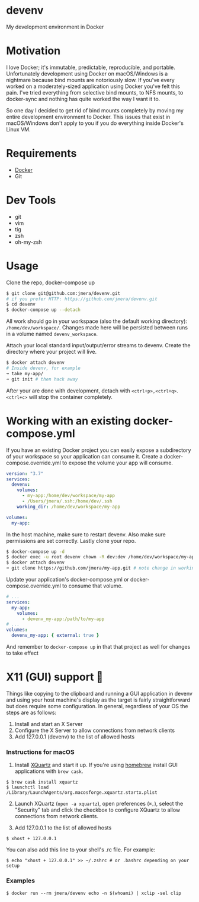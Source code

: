 # devenv
My development environment in Docker

# Motivation
I love Docker; it's immutable, predictable, reproducible, and portable. Unfortunately development using Docker on macOS/Windows is a nightmare because bind mounts are notoriously slow. If you've every worked on a moderately-sized application using Docker you've felt this pain. I've tried everything from selective bind mounts, to NFS mounts, to docker-sync and nothing has quite worked the way I want it to.

So one day I decided to get rid of bind mounts completely by moving my entire development environment to Docker. This issues that exist in macOS/Windows don't apply to you if you do everything inside Docker's Linux VM.

# Requirements
- [Docker](https://docs.docker.com/install/)
- Git

# Dev Tools
- git
- vim
- tig
- zsh
- oh-my-zsh

# Usage
Clone the repo, docker-compose up

```zsh
$ git clone git@github.com:jmera/devenv.git
# if you prefer HTTP: https://github.com/jmera/devenv.git
$ cd devenv
$ docker-compose up --detach
```

All work should go in your workspace (also the default working directory): `/home/dev/workspace/`. Changes made here will be persisted between runs in a volume named `devenv_workspace`.

Attach your local standard input/output/error streams to devenv. Create the directory where your project will live.
```zsh
$ docker attach devenv
# Inside devenv, for example
➜ take my-app/
➜ git init # then hack away
```

After your are done with development, detach with `<ctrl+p>,<ctrl+q>`. `<ctrl+c>` will stop the container completely.

# Working with an existing docker-compose.yml
If you have an existing Docker project you can easily expose a subdirectory of your workspace so your application can consume it. Create a docker-compose.override.yml to expose the volume your app will consume.
```yml
version: "3.7"
services:
  devenv:
    volumes:
      - my-app:/home/dev/workspace/my-app
      - /Users/jmera/.ssh:/home/dev/.ssh
    working_dir: /home/dev/workspace/my-app

volumes:
  my-app:
```

In the host machine, make sure to restart devenv. Also make sure permissions are set correctly. Lastly clone your repo.
```zsh
$ docker-compose up -d
$ docker exec -u root devenv chown -R dev:dev /home/dev/workspace/my-app/
$ docker attach devenv
➜ git clone https://github.com/jmera/my-app.git # note change in working_dir
```

Update your application's docker-compose.yml or docker-compose.override.yml to consume that volume.
```yml
# ...
services:
  my-app:
    volumes:
      - devenv_my-app:/path/to/my-app
# ...
volumes:
  devenv_my-app: { external: true }
```

And remember to `docker-compose up` in that that project as well for changes to take effect

# X11 (GUI) support :construction:
Things like copying to the clipboard and running a GUI application in devenv and using your host machine's display as the target is fairly straightforward but does require some configuration. In general, regardless of your OS the steps are as follows:

1. Install and start an X Server
2. Configure the X Server to allow connections from network clients
3. Add 127.0.0.1 (devenv) to the list of allowed hosts

### Instructions for macOS
1. Install [XQuartz](https://www.xquartz.org/) and start it up. If you're using [homebrew](https://brew.sh/) install GUI applications with `brew cask`.
```
$ brew cask install xquartz
$ launchctl load /Library/LaunchAgents/org.macosforge.xquartz.startx.plist
```

2. Launch XQuartz (`open -a xquartz`), open preferences (`⌘,`), select the "Security" tab and click the checkbox to configure XQuartz to allow connections from network clients.

3. Add 127.0.0.1 to the list of allowed hosts
```
$ xhost + 127.0.0.1
```
You can also add this line to your shell's .rc file. For example:
```
$ echo "xhost + 127.0.0.1" >> ~/.zshrc # or .bashrc depending on your setup
```

### Examples
```
$ docker run --rm jmera/devenv echo -n $(whoami) | xclip -sel clip
```
